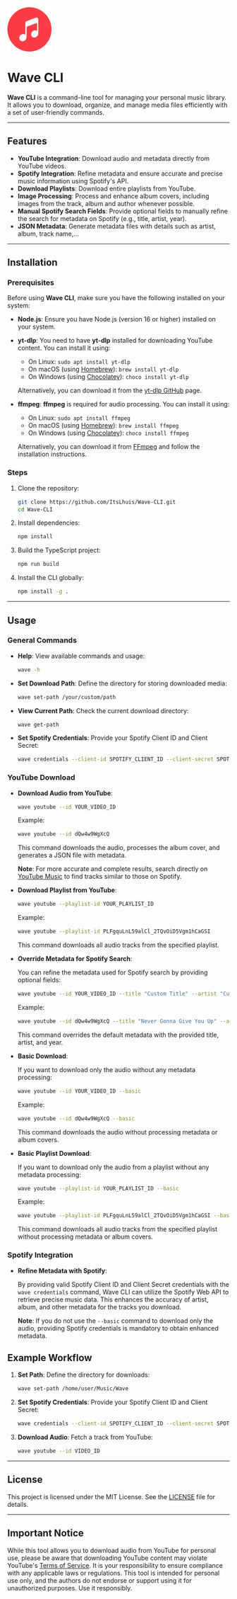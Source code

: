 <img src="assets/appicon.png" width="100" height="100" />

# Wave CLI

**Wave CLI** is a command-line tool for managing your personal music library. It allows you to download, organize, and manage media files efficiently with a set of user-friendly commands.

---

## Features

- **YouTube Integration**: Download audio and metadata directly from YouTube videos.
- **Spotify Integration**: Refine metadata and ensure accurate and precise music information using Spotify's API.
- **Download Playlists**: Download entire playlists from YouTube.
- **Image Processing**: Process and enhance album covers, including images from the track, album and author whenever possible.
- **Manual Spotify Search Fields**: Provide optional fields to manually refine the search for metadata on Spotify (e.g., title, artist, year).
- **JSON Metadata**: Generate metadata files with details such as artist, album, track name,...

---

## Installation

### Prerequisites

Before using **Wave CLI**, make sure you have the following installed on your system:

- **Node.js**: Ensure you have Node.js (version 16 or higher) installed on your system.

- **yt-dlp**: You need to have **yt-dlp** installed for downloading YouTube content. You can install it using:

  - On Linux: `sudo apt install yt-dlp`
  - On macOS (using [Homebrew](https://brew.sh/)): `brew install yt-dlp`
  - On Windows (using [Chocolatey](https://chocolatey.org/)): `choco install yt-dlp`

  Alternatively, you can download it from the [yt-dlp GitHub](https://github.com/yt-dlp/yt-dlp) page.

- **ffmpeg**: **ffmpeg** is required for audio processing. You can install it using:

  - On Linux: `sudo apt install ffmpeg`
  - On macOS (using [Homebrew](https://brew.sh/)): `brew install ffmpeg`
  - On Windows (using [Chocolatey](https://chocolatey.org/)): `choco install ffmpeg`

  Alternatively, you can download it from [FFmpeg](https://ffmpeg.org/download.html) and follow the installation instructions.

### Steps

1. Clone the repository:

   ```bash
   git clone https://github.com/ItsLhuis/Wave-CLI.git
   cd Wave-CLI
   ```

2. Install dependencies:

   ```bash
   npm install
   ```

3. Build the TypeScript project:

   ```bash
   npm run build
   ```

4. Install the CLI globally:

   ```bash
   npm install -g .
   ```

---

## Usage

### General Commands

- **Help**: View available commands and usage:

  ```bash
  wave -h
  ```

- **Set Download Path**: Define the directory for storing downloaded media:

  ```bash
  wave set-path /your/custom/path
  ```

- **View Current Path**: Check the current download directory:

  ```bash
  wave get-path
  ```

- **Set Spotify Credentials**: Provide your Spotify Client ID and Client Secret:

  ```bash
  wave credentials --client-id SPOTIFY_CLIENT_ID --client-secret SPOTIFY_CLIENT_SECRET
  ```

### YouTube Download

- **Download Audio from YouTube**:

  ```bash
  wave youtube --id YOUR_VIDEO_ID
  ```

  Example:

  ```bash
  wave youtube --id dQw4w9WgXcQ
  ```

  This command downloads the audio, processes the album cover, and generates a JSON file with metadata.

  **Note**: For more accurate and complete results, search directly on [YouTube Music](https://music.youtube.com) to find tracks similar to those on Spotify.

- **Download Playlist from YouTube**:

  ```bash
  wave youtube --playlist-id YOUR_PLAYLIST_ID
  ```

  Example:

  ```bash
  wave youtube --playlist-id PLFgquLnL59alCl_2TQvOiD5Vgm1hCaGSI
  ```

  This command downloads all audio tracks from the specified playlist.

- **Override Metadata for Spotify Search**:

  You can refine the metadata used for Spotify search by providing optional fields:

  ```bash
  wave youtube --id YOUR_VIDEO_ID --title "Custom Title" --artist "Custom Artist" --year 2023
  ```

  Example:

  ```bash
  wave youtube --id dQw4w9WgXcQ --title "Never Gonna Give You Up" --artist "Rick Astley" --year 1987
  ```

  This command overrides the default metadata with the provided title, artist, and year.

- **Basic Download**:

  If you want to download only the audio without any metadata processing:

  ```bash
  wave youtube --id YOUR_VIDEO_ID --basic
  ```

  Example:

  ```bash
  wave youtube --id dQw4w9WgXcQ --basic
  ```

  This command downloads the audio without processing metadata or album covers.

- **Basic Playlist Download**:

  If you want to download only the audio from a playlist without any metadata processing:

  ```bash
  wave youtube --playlist-id YOUR_PLAYLIST_ID --basic
  ```

  Example:

  ```bash
  wave youtube --playlist-id PLFgquLnL59alCl_2TQvOiD5Vgm1hCaGSI --basic
  ```

  This command downloads all audio tracks from the specified playlist without processing metadata or album covers.

### Spotify Integration

- **Refine Metadata with Spotify**:

  By providing valid Spotify Client ID and Client Secret credentials with the `wave credentials` command, Wave CLI can utilize the Spotify Web API to retrieve precise music data. This enhances the accuracy of artist, album, and other metadata for the tracks you download.

  **Note**: If you do not use the `--basic` command to download only the audio, providing Spotify credentials is mandatory to obtain enhanced metadata.

## Example Workflow

1. **Set Path**: Define the directory for downloads:

   ```bash
   wave set-path /home/user/Music/Wave
   ```

2. **Set Spotify Credentials**: Provide your Spotify Client ID and Client Secret:

   ```bash
   wave credentials --client-id SPOTIFY_CLIENT_ID --client-secret SPOTIFY_CLIENT_SECRET
   ```

3. **Download Audio**: Fetch a track from YouTube:

   ```bash
   wave youtube --id VIDEO_ID
   ```

---

## License

This project is licensed under the MIT License. See the [LICENSE](LICENSE) file for details.

---

## Important Notice

While this tool allows you to download audio from YouTube for personal use, please be aware that downloading YouTube content may violate YouTube's [Terms of Service](https://www.youtube.com/t/terms). It is your responsibility to ensure compliance with any applicable laws or regulations. This tool is intended for personal use only, and the authors do not endorse or support using it for unauthorized purposes. Use it responsibly.
